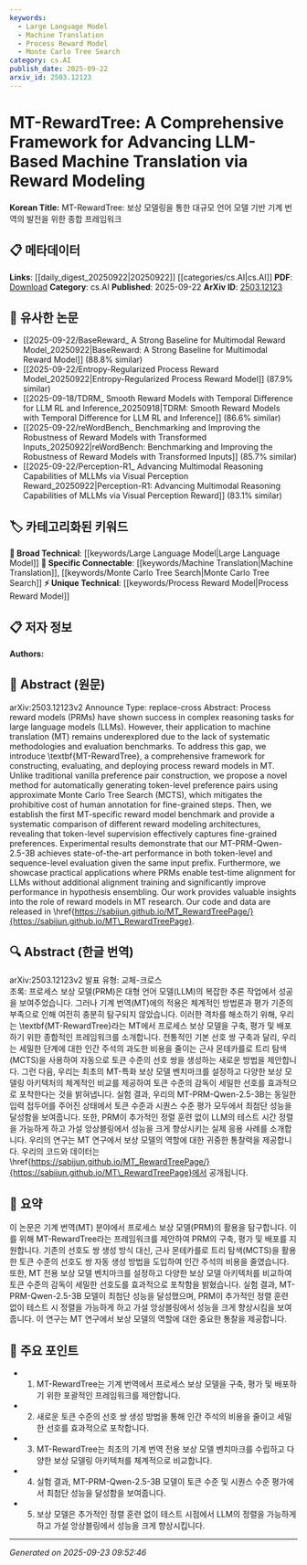 ```yaml
---
keywords:
  - Large Language Model
  - Machine Translation
  - Process Reward Model
  - Monte Carlo Tree Search
category: cs.AI
publish_date: 2025-09-22
arxiv_id: 2503.12123
---
```


<!-- KEYWORD_LINKING_METADATA:
{
  "processed_timestamp": "2025-09-23T09:52:46.540906",
  "vocabulary_version": "1.0",
  "selected_keywords": [
    "Large Language Model",
    "Machine Translation",
    "Process Reward Model",
    "Monte Carlo Tree Search"
  ],
  "rejected_keywords": [],
  "similarity_scores": {
    "Large Language Model": 0.78,
    "Machine Translation": 0.8,
    "Process Reward Model": 0.77,
    "Monte Carlo Tree Search": 0.75
  },
  "extraction_method": "AI_prompt_based",
  "budget_applied": true,
  "candidates_json": {
    "candidates": [
      {
        "surface": "Large Language Models",
        "canonical": "Large Language Model",
        "aliases": [
          "LLMs"
        ],
        "category": "broad_technical",
        "rationale": "Large Language Models are central to the paper's focus on machine translation and reward modeling.",
        "novelty_score": 0.45,
        "connectivity_score": 0.88,
        "specificity_score": 0.65,
        "link_intent_score": 0.78
      },
      {
        "surface": "Machine Translation",
        "canonical": "Machine Translation",
        "aliases": [
          "MT"
        ],
        "category": "specific_connectable",
        "rationale": "Machine Translation is the primary application area for the proposed framework, making it a key connectable concept.",
        "novelty_score": 0.52,
        "connectivity_score": 0.85,
        "specificity_score": 0.82,
        "link_intent_score": 0.8
      },
      {
        "surface": "Process Reward Models",
        "canonical": "Process Reward Model",
        "aliases": [
          "PRMs"
        ],
        "category": "unique_technical",
        "rationale": "Process Reward Models represent a novel approach in the context of machine translation, offering new insights and connections.",
        "novelty_score": 0.7,
        "connectivity_score": 0.75,
        "specificity_score": 0.78,
        "link_intent_score": 0.77
      },
      {
        "surface": "Monte Carlo Tree Search",
        "canonical": "Monte Carlo Tree Search",
        "aliases": [
          "MCTS"
        ],
        "category": "specific_connectable",
        "rationale": "Monte Carlo Tree Search is a specific technique used in the framework, providing a technical link to optimization strategies.",
        "novelty_score": 0.6,
        "connectivity_score": 0.8,
        "specificity_score": 0.79,
        "link_intent_score": 0.75
      }
    ],
    "ban_list_suggestions": [
      "framework",
      "evaluation",
      "benchmark"
    ]
  },
  "decisions": [
    {
      "candidate_surface": "Large Language Models",
      "resolved_canonical": "Large Language Model",
      "decision": "linked",
      "scores": {
        "novelty": 0.45,
        "connectivity": 0.88,
        "specificity": 0.65,
        "link_intent": 0.78
      }
    },
    {
      "candidate_surface": "Machine Translation",
      "resolved_canonical": "Machine Translation",
      "decision": "linked",
      "scores": {
        "novelty": 0.52,
        "connectivity": 0.85,
        "specificity": 0.82,
        "link_intent": 0.8
      }
    },
    {
      "candidate_surface": "Process Reward Models",
      "resolved_canonical": "Process Reward Model",
      "decision": "linked",
      "scores": {
        "novelty": 0.7,
        "connectivity": 0.75,
        "specificity": 0.78,
        "link_intent": 0.77
      }
    },
    {
      "candidate_surface": "Monte Carlo Tree Search",
      "resolved_canonical": "Monte Carlo Tree Search",
      "decision": "linked",
      "scores": {
        "novelty": 0.6,
        "connectivity": 0.8,
        "specificity": 0.79,
        "link_intent": 0.75
      }
    }
  ]
}
-->

# MT-RewardTree: A Comprehensive Framework for Advancing LLM-Based Machine Translation via Reward Modeling

**Korean Title:** MT-RewardTree: 보상 모델링을 통한 대규모 언어 모델 기반 기계 번역의 발전을 위한 종합 프레임워크

## 📋 메타데이터

**Links**: [[daily_digest_20250922|20250922]] [[categories/cs.AI|cs.AI]]
**PDF**: [Download](https://arxiv.org/pdf/2503.12123.pdf)
**Category**: cs.AI
**Published**: 2025-09-22
**ArXiv ID**: [2503.12123](https://arxiv.org/abs/2503.12123)

## 🔗 유사한 논문
- [[2025-09-22/BaseReward_ A Strong Baseline for Multimodal Reward Model_20250922|BaseReward: A Strong Baseline for Multimodal Reward Model]] (88.8% similar)
- [[2025-09-22/Entropy-Regularized Process Reward Model_20250922|Entropy-Regularized Process Reward Model]] (87.9% similar)
- [[2025-09-18/TDRM_ Smooth Reward Models with Temporal Difference for LLM RL and Inference_20250918|TDRM: Smooth Reward Models with Temporal Difference for LLM RL and Inference]] (86.6% similar)
- [[2025-09-22/reWordBench_ Benchmarking and Improving the Robustness of Reward Models with Transformed Inputs_20250922|reWordBench: Benchmarking and Improving the Robustness of Reward Models with Transformed Inputs]] (85.7% similar)
- [[2025-09-22/Perception-R1_ Advancing Multimodal Reasoning Capabilities of MLLMs via Visual Perception Reward_20250922|Perception-R1: Advancing Multimodal Reasoning Capabilities of MLLMs via Visual Perception Reward]] (83.1% similar)

## 🏷️ 카테고리화된 키워드
**🧠 Broad Technical**: [[keywords/Large Language Model|Large Language Model]]
**🔗 Specific Connectable**: [[keywords/Machine Translation|Machine Translation]], [[keywords/Monte Carlo Tree Search|Monte Carlo Tree Search]]
**⚡ Unique Technical**: [[keywords/Process Reward Model|Process Reward Model]]

## 📋 저자 정보

**Authors:** 

## 📄 Abstract (원문)

arXiv:2503.12123v2 Announce Type: replace-cross 
Abstract: Process reward models (PRMs) have shown success in complex reasoning tasks for large language models (LLMs). However, their application to machine translation (MT) remains underexplored due to the lack of systematic methodologies and evaluation benchmarks. To address this gap, we introduce \textbf{MT-RewardTree}, a comprehensive framework for constructing, evaluating, and deploying process reward models in MT. Unlike traditional vanilla preference pair construction, we propose a novel method for automatically generating token-level preference pairs using approximate Monte Carlo Tree Search (MCTS), which mitigates the prohibitive cost of human annotation for fine-grained steps. Then, we establish the first MT-specific reward model benchmark and provide a systematic comparison of different reward modeling architectures, revealing that token-level supervision effectively captures fine-grained preferences. Experimental results demonstrate that our MT-PRM-Qwen-2.5-3B achieves state-of-the-art performance in both token-level and sequence-level evaluation given the same input prefix. Furthermore, we showcase practical applications where PRMs enable test-time alignment for LLMs without additional alignment training and significantly improve performance in hypothesis ensembling. Our work provides valuable insights into the role of reward models in MT research. Our code and data are released in \href{https://sabijun.github.io/MT_RewardTreePage/}{https://sabijun.github.io/MT\_RewardTreePage}.

## 🔍 Abstract (한글 번역)

arXiv:2503.12123v2 발표 유형: 교체-크로스  
초록: 프로세스 보상 모델(PRM)은 대형 언어 모델(LLM)의 복잡한 추론 작업에서 성공을 보여주었습니다. 그러나 기계 번역(MT)에의 적용은 체계적인 방법론과 평가 기준의 부족으로 인해 여전히 충분히 탐구되지 않았습니다. 이러한 격차를 해소하기 위해, 우리는 \textbf{MT-RewardTree}라는 MT에서 프로세스 보상 모델을 구축, 평가 및 배포하기 위한 종합적인 프레임워크를 소개합니다. 전통적인 기본 선호 쌍 구축과 달리, 우리는 세밀한 단계에 대한 인간 주석의 과도한 비용을 줄이는 근사 몬테카를로 트리 탐색(MCTS)을 사용하여 자동으로 토큰 수준의 선호 쌍을 생성하는 새로운 방법을 제안합니다. 그런 다음, 우리는 최초의 MT-특화 보상 모델 벤치마크를 설정하고 다양한 보상 모델링 아키텍처의 체계적인 비교를 제공하여 토큰 수준의 감독이 세밀한 선호를 효과적으로 포착한다는 것을 밝혀냅니다. 실험 결과, 우리의 MT-PRM-Qwen-2.5-3B는 동일한 입력 접두어를 주어진 상태에서 토큰 수준과 시퀀스 수준 평가 모두에서 최첨단 성능을 달성함을 보여줍니다. 또한, PRM이 추가적인 정렬 훈련 없이 LLM의 테스트 시간 정렬을 가능하게 하고 가설 앙상블링에서 성능을 크게 향상시키는 실제 응용 사례를 소개합니다. 우리의 연구는 MT 연구에서 보상 모델의 역할에 대한 귀중한 통찰력을 제공합니다. 우리의 코드와 데이터는 \href{https://sabijun.github.io/MT_RewardTreePage/}{https://sabijun.github.io/MT\_RewardTreePage}에서 공개됩니다.

## 📝 요약

이 논문은 기계 번역(MT) 분야에서 프로세스 보상 모델(PRM)의 활용을 탐구합니다. 이를 위해 MT-RewardTree라는 프레임워크를 제안하여 PRM의 구축, 평가 및 배포를 지원합니다. 기존의 선호도 쌍 생성 방식 대신, 근사 몬테카를로 트리 탐색(MCTS)을 활용한 토큰 수준의 선호도 쌍 자동 생성 방법을 도입하여 인간 주석의 비용을 줄였습니다. 또한, MT 전용 보상 모델 벤치마크를 설정하고 다양한 보상 모델 아키텍처를 비교하여 토큰 수준의 감독이 세밀한 선호도를 효과적으로 포착함을 밝혔습니다. 실험 결과, MT-PRM-Qwen-2.5-3B 모델이 최첨단 성능을 달성했으며, PRM이 추가적인 정렬 훈련 없이 테스트 시 정렬을 가능하게 하고 가설 앙상블링에서 성능을 크게 향상시킴을 보여줍니다. 이 연구는 MT 연구에서 보상 모델의 역할에 대한 중요한 통찰을 제공합니다.

## 🎯 주요 포인트

- 1. MT-RewardTree는 기계 번역에서 프로세스 보상 모델을 구축, 평가 및 배포하기 위한 포괄적인 프레임워크를 제안합니다.
- 2. 새로운 토큰 수준의 선호 쌍 생성 방법을 통해 인간 주석의 비용을 줄이고 세밀한 선호를 효과적으로 포착합니다.
- 3. MT-RewardTree는 최초의 기계 번역 전용 보상 모델 벤치마크를 수립하고 다양한 보상 모델링 아키텍처를 체계적으로 비교합니다.
- 4. 실험 결과, MT-PRM-Qwen-2.5-3B 모델이 토큰 수준 및 시퀀스 수준 평가에서 최첨단 성능을 달성함을 보여줍니다.
- 5. 보상 모델은 추가적인 정렬 훈련 없이 테스트 시점에서 LLM의 정렬을 가능하게 하고 가설 앙상블링에서 성능을 크게 향상시킵니다.


---

*Generated on 2025-09-23 09:52:46*